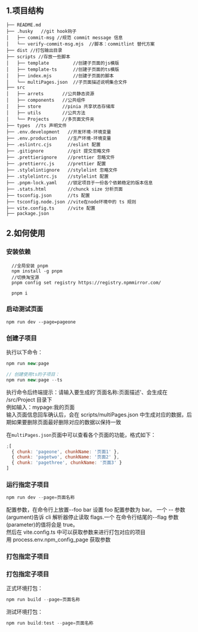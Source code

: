 ## 1.项目结构

```
├── README.md
├── .husky   //git hook钩子
│   ├── commit-msg //规范 commit message 信息
│   └── verify-commit-msg.mjs  //脚本：commitlint 替代方案
├── dist //打包输出目录
├── scripts //存放一些脚本
│   ├── template         //创建子页面的js模版
│   ├── template-ts      //创建子页面的ts模版
│   ├── index.mjs        //创建子页面的脚本
│   └── multiPages.json  //子页面描述说明集合文件
├── src
│   ├── arrets       //公共静态资源
│   ├── components   //公共组件
│   ├── store        //pinia 共享状态存储库
│   ├── utils        //公共方法
│   └── Projects     //多页面文件夹
├── types  //ts 声明文件
├── .env.development   //开发环境-环境变量
├── .env.production    //生产环境-环境变量
├── .eslintrc.cjs      //eslint 配置
├── .gitignore         //git 提交忽略文件
├── .prettierignore    //prettier 忽略文件
├── .prettierrc.js     //prettier 配置
├── .stylelintignore   //stylelint 忽略文件
├── .stylelintrc.js    //stylelint 配置
├── .pnpm-lock.yaml    //锁定项目于一份各个依赖稳定的版本信息
├── .stats.html        //chunck size 分析页面
├── tsconfig.json      //ts 配置
├── tsconfig.node.json //vite在node环境中的 ts 规则
├── vite.config.ts     //vite 配置
├── package.json

```

## 2.如何使用

### 安装依赖

```
  //全局安装 pnpm
  npm install -g pnpm
  //切换淘宝源
  pnpm config set registry https://registry.npmmirror.com/

  pnpm i
```

### 启动测试页面

```
npm run dev --page=pageone
```

### 创建子项目

执行以下命令：

```js
npm run new:page

// 创建使用ts的子项目：
npm run new:page --ts
```

执行命令后终端提示：请输入要生成的'页面名称:页面描述'、会生成在 /src/Project 目录下  
例如输入：mypage:我的页面  
输入页面信息回车确认后，会在 scripts/multiPages.json 中生成对应的数据，后期如果要删除页面最好删除对应的数据以保持一致

在`multiPages.json`页面中可以查看各个页面的功能，格式如下：

```js
;[
  { chunk: 'pageone', chunkName: '页面1' },
  { chunk: 'pagetwo', chunkName: '页面2' },
  { chunk: 'pagethree', chunkName: '页面3' }
]
```

### 运行指定子项目

```js
npm run dev --page=页面名称
```

配置参数，在命令行上放置--foo bar 设置 foo 配置参数为 bar。 一个 -- 参数(argument)告诉 cli 解析器停止读取 flags.一个 在命令行结尾的--flag 参数(parameter)的值将会是 true。  
然后在 vite.config.ts 中可以获取参数来进行打包对应的项目  
用 process.env.npm_config_page 获取参数

### 打包指定子项目

### 打包指定子项目

正式环境打包：
```js
npm run build --page=页面名称
```
测试环境打包：
```js
npm run build:test --page=页面名称
```
